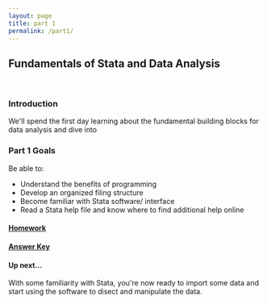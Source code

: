 ```yaml
---
layout: page
title: part 1
permalink: /part1/
---
```


## Fundamentals of Stata and Data Analysis
<br>

### Introduction  
We'll spend the first day learning about the fundamental building blocks for data analysis and dive into 


###  Part 1 Goals 
Be able to:
- Understand the benefits of programming
- Develop an organized filing structure 
- Become familiar with Stata software/ interface
- Read a Stata help file and know where to find additional help online


#### [Homework](https://github.com/GeoCenter/StataTraining/blob/master/Day1/Homework/Day%201%20Homework%20-%20with%20answers2.docx)       

#### [Answer Key](https://github.com/GeoCenter/StataTraining/blob/master/Day1/Homework/Day%201%20Homework%20Assignment.docx)      


#### Up next...
With some familiarity with Stata, you're now ready to import some data and start using the software to disect and manipulate the data.
